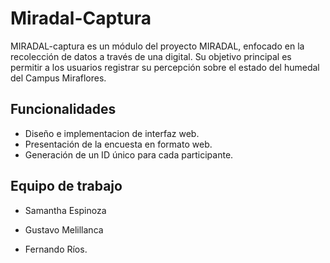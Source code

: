 # Miradal-Captura
MIRADAL-captura es un módulo del proyecto MIRADAL, enfocado en la recolección de datos a través de una digital. Su objetivo principal es permitir a los usuarios registrar su percepción sobre el estado del humedal del Campus Miraflores.

## Funcionalidades

* Diseño e implementacion de interfaz web.
* Presentación de la encuesta en formato web.
* Generación de un ID único para cada participante.

## Equipo de trabajo
+ Samantha Espinoza

+ Gustavo Melillanca

+ Fernando Ríos.
